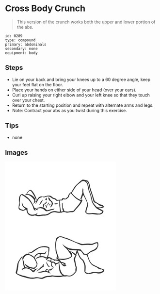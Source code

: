 # Cross Body Crunch
> This version of the crunch works both the upper and lower portion of the abs.

``` 
id: 0289 
type: compound 
primary: abdominals 
secondary: none 
equipment: body 
``` 

## Steps

 - Lie on your back and bring your knees up to a 60 degree angle, keep your feet flat on the floor.
 - Place your hands on either side of your head (over your ears).
 - Curl up raising your right elbow and your left knee so that they touch over your chest.
 - Return to the starting position and repeat with alternate arms and legs.
 - Note: Contract your abs as you twist during this exercise.

## Tips

 - none

## Images

<svg width="275pt" height="212" viewBox="0 0 275 159" xmlns="http://www.w3.org/2000/svg">
  <g fill="#FFF">
    <path d="M0 0h275v159H0V0m178.1 56.16c-6.14 5.13-9.54 12.54-13.78 19.14-5.01 2.12-7.75 7.41-9.29 12.37-2.26.65-3.31 2.82-5.02 4.21-2.66-.04-5.24-.74-7.84-1.22-.64 1.14-1.19 2.33-1.91 3.41-4 .42-8.02.62-12.01 1.06-.74-.9-1.44-1.83-2.11-2.78-2.27-.99-4.65-1.71-6.94-2.66-2.58-1.5-4.39-4.21-7.36-5.02-5.1-.72-10.26.29-14.9 2.43-4.05-.09-8.5-1.78-12.15.69-4.6 3.11-5.72 9.31-10.52 12.25.36-2.66.57-5.36.07-8.02-4.29-6.96-11.97-11.35-20.13-11.71 2.04-3.25 3.96-6.93 7.64-8.59 4.42 3.15 6.71 8.12 9.68 12.48 2.31 3.69 3.16 8.29 6.41 11.37-.06-2.08-.36-4.17-1.24-6.08-2.8-6.48-5.91-13.12-11.2-17.97-1.15-1.19-2.93-1.19-4.47-1.17-3.51 2.75-6.77 6.01-8.44 10.22-1.63.98-3.19 2.05-4.72 3.16-1.94-1.07-3.6-3.09-5.91-3.2-3.59.91-6.03 4.2-6.79 7.69-1.86 5.46-.45 11.21-.92 16.82.01 3.86-1.25 7.71-.79 11.55 1.43 3.41 5.58 3.73 8.63 4.88 3.62 1.37 7.01-1.03 9.68-3.2 2.34 3.44 1.95 8.01 4.64 11.25 4.09 5.1 11.68 5.51 17.51 3.71 4.52 1.34 9.27 2.75 13.98 1.49 6.2-1.57 13.03.3 18.84-2.88 4.15-1.93 7.54-5.59 12.31-5.97 5.85-1.63 11.55 2.39 17.39.43 1.53.34 3.12.53 4.54-.31 2.41-1.31 5.21-.71 7.84-.77 4.06 2.79 8.75.08 13.17.24 2.48-.23 5.21.47 7.46-.91 2.38-.88 3.49-3.25 5.01-5.09 6.24-7.3 13.86-13.97 16.91-23.4-.37-.74-1.11-2.22-1.47-2.96-.52.73-1.04 1.46-1.57 2.19a25.82 25.82 0 0 1-3.57-1.09l-.6-.31c-8.03-3.41-14.14-9.71-19.74-16.19 4.17-4.18 6.31-9.83 10.07-14.34 3.78-6.26 10.61-9.54 15.7-14.55 1.89-.11 3.81-.61 5.71-.26 3.02 1.29 5.54 3.6 7.34 6.33 1.33 6.24 2.09 12.67 4.07 18.75 4.02 8.12 5.23 17.2 7.51 25.88 2.21 6.11 6.9 10.81 10.76 15.9 4.43 3.74 10.27 5.17 15.12 8.25-.79 2.95-3.77 4.63-6.59 5.1-6.71.51-13.36-1.94-20.07-.92-3.18.56-6.42.4-9.63.42-1.07-.79-2.48-1.26-3.21-2.41-.28-6.81 4.05-12.81 4.01-19.57-1.64-11.23-9.82-20.24-11.69-31.4-.45-2.88 1.46-6.62-1.54-8.58-.73 3.74-.88 7.56-.56 11.35-2.1 4.92-3.04 10.26-5.32 15.12 1.08-.04 2.14-.24 3.19-.51 1.05-2.93 2.43-5.72 3.36-8.69.35.07 1.03.22 1.38.3 3.13 5.14 5.44 10.7 8.14 16.06 1.82 3.46 1.68 7.82-.06 11.27-1.92 4.35-2.7 9.09-3.75 13.7.81 2.21 2.84 3.75 4.79 4.93 5.55 2.02 11.38-.95 16.97.62 4.61 1.01 9.35.69 14.03.71 3.39 0 5.74-2.78 8.55-4.25-.37-1.62-.3-3.19 1.36-4.12-3.71-2.99-8.07-4.92-12.26-7.1 4.78-.28 9.77-.78 13.93-3.38-.64-.52-1.28-1.03-1.93-1.53-1.02-1.88-2.57-3.36-4.77-3.64-5.16-1.05-9.43-4.16-13.94-6.66-2.22-1.34-4.09-3.42-4.66-6-2.97-10.07-6.47-19.98-9.72-29.96-.4-5.97-2.29-11.65-5.5-16.7-4.01-1.73-8.36-2.15-12.56-3.18-5.92 2.31-9.75 7.63-14.55 11.52z"/>
    <path d="M200.08 48.18c5.05.86 6.5 6.5 7.7 10.74.79 9.67 5.29 18.43 7.82 27.69 1.45 4.8 1.93 9.94 4.41 14.39 4.65.81 8.46 3.89 12.18 6.59 2.5 2.58 6.22 2.83 9.54 3.53-4.32 3.27-9.89 2.92-14.83 1.55-3.63-4.49-8.35-8.32-10.33-13.92-1.72-5.81-2.51-11.88-4.57-17.59-1.44-4.3-3.49-8.43-4.16-12.95-1.49-7-1.44-15.3-7.76-20.03zM162.4 78.33c7.22 7.58 14.31 16.27 24.74 19.41-2.73 7.72-8.89 13.28-13.95 19.44-1.6 1.72-2.87 3.74-4.63 5.3-3.49.25-7.01.28-10.43 1.1-3.47.89-6.96-.34-10.46-.16-.54-.69-1.07-1.39-1.59-2.09-.23-.84-.7-2.52-.94-3.35l.12-2.28c-.57.24-1.72.73-2.29.97-.78-4.75-.33-9.57-.82-14.35-.36-.07-1.08-.22-1.43-.29.49 7.04-.89 14.65 3.4 20.88-1.51.43-3.02.87-4.53 1.32-.88-2.01-2.41-3.89-2.4-6.17.12-3.85-1.83-7.62-.11-11.39-.39-.06-1.17-.19-1.56-.25-.14-3.5.22-6.97 1.18-10.35 1.43.17 2.85.41 4.29.42 1.27-.72 1.98-2.07 2.92-3.14 3.03.57 6.72 1.25 9.13-1.21 1.82-1.82 4.61-3.07 5.07-5.85.53-3.07 2.23-5.69 4.29-7.96zM49.09 84.4c3.91-3.64 9.63-2.01 13.39 1 3.81 2.79 7.62 6.04 9.46 10.51 1.4 3.19-1.1 6.07-2.03 8.98 1.16-1.04 2.26-2.14 3.34-3.27 1.19-.51 3.57-1.53 4.77-2.04-1.36 1.98-2.5 4.12-2.94 6.51 3.68-4.57 5.4-10.4 9.12-14.94 2.49-2.07 5.86-2.49 8.73-3.82 4.12 3.6 8.46-1.46 13.01-.77 4.26-.53 7.5 2.47 10.67 4.77 2.89 1.49 6.65 1.47 8.83 4.22 2.11 2.98 6.07.98 9.05 1.1-1.66 9.08.94 18.15 1.77 27.17-4.42 1.36-8.73-1.08-13.18-.96-3.87.21-7.98.65-11.23 2.96-4.16 2.77-8.7 5.45-13.89 5.3-6.84-.31-13.58 2.49-20.36.58 1.03-1.57 2.05-3.14 3.04-4.73-4.6 3.91-10.84 5.42-16.76 4.35-2.29-1.4-5.32-2.11-6.52-4.77-2.23-3.2-1.8-7.23-2.19-10.91-3.43-1.17-6.8-2.81-9.45-5.33-2.04-2.61-2.5-6.05-3.74-9.05-1.46 2.17-.32 4.68.38 6.89 1.18 3.81 4.71 6.07 7.69 8.39-1.61 1.21-2.99 3.18-5.12 3.38-4.21-1.22-10.03-2.26-10.29-7.74 3.82-4.03 0-9.31 1.86-13.85.29-5.49-.06-11.73 3.95-16.09 6.22 2.84 11.5 7.35 16.88 11.5 5.3 6.24 10.3 13.15 12.36 21.21.73 3.02 2.28 6.51 5.86 6.76-.63-1.62-1.32-3.21-2.02-4.8 2.17 1.32 4.17 3.58 6.9 3.45l.42-1.56c-2.22-2.33-5.36-3.07-8.21-4.28-4.06-7.8-7.6-16.11-13.73-22.58-2.62-3.28-6.48-5.12-9.82-7.54m57.51 4.75c.79 2.7 1.01 6.21 3.75 7.75 1.9 1.29 4.39 2.49 4.7 5.06 2.04 4.56-3.15 7.65-3.2 11.99 3.47-2.26 5.67-5.86 6.73-9.81-.65-1.85-1.38-3.68-2.16-5.48-2.09-1.55-4.57-2.98-5.43-5.6-.7-2.04-2-4-4.39-3.91m-9.03 8.1c1.02-1.04 2.05-2.08 3.09-3.1 1.05.82 2.12 1.62 3.21 2.39-.48-2.47-1.01-4.94-1.67-7.38-1.74 2.58-2.89 5.5-4.63 8.09m-12.89 10.23c3.72-3.58 8.04-7.79 8.16-13.31-3.18 4.1-6.69 8.24-8.16 13.31m18.58-8.84c-2.92 3.16-6.08 6.1-9.85 8.23.95 2.21.93 4.55.44 6.87-2.24-.47-4.55-1.51-6.85-.73-3.13.9-6.72.84-9.32 3.05 4.48.73 9.03-1.58 13.38.19 4.88.61 7.1 6.1 11.85 6.93 5.28-.09 9.89-3.23 15.12-3.57 2.18.07 3.22-2.01 4.32-3.52-1.43.48-2.73 1.44-4.27 1.57-4.94-.03-9.38 2.52-14.25 3.07-1.78-1.46-3.55-2.97-4.95-4.81-1.46-.71-2.95-1.37-4.46-1.99 2-1.8 2.05-4.44 1.96-6.92 2.77-2.04 7.58-4.29 6.88-8.37m.59 10.85c2.04-1.82 3.23-4.3 4.59-6.62l-1.19-1.39c-1.3 2.59-2.59 5.21-3.4 8.01m16.66-4.48c1.4.6 2.86 1.36 4.45 1.01 1.93-.37 4.87.29 5.21-2.35-3.27-.14-6.69-.26-9.66 1.34m-12.23 4.34c1.2-.82 2.37-1.67 3.54-2.53-.13-1.02-.26-2.04-.4-3.06-1 1.89-2.07 3.74-3.14 5.59m-8.72-1.31c1.54 2.43 2.43 5.11 1.21 7.9 1.01-1.2 2.63-2.18 2.46-3.98-.3-1.63-1.2-3.07-1.89-4.56-.44.16-1.34.48-1.78.64z"/>
  </g>
  <g fill="#333">
    <path d="M178.1 56.16c4.8-3.89 8.63-9.21 14.55-11.52 4.2 1.03 8.55 1.45 12.56 3.18 3.21 5.05 5.1 10.73 5.5 16.7 3.25 9.98 6.75 19.89 9.72 29.96.57 2.58 2.44 4.66 4.66 6 4.51 2.5 8.78 5.61 13.94 6.66 2.2.28 3.75 1.76 4.77 3.64.65.5 1.29 1.01 1.93 1.53-4.16 2.6-9.15 3.1-13.93 3.38 4.19 2.18 8.55 4.11 12.26 7.1-1.66.93-1.73 2.5-1.36 4.12-2.81 1.47-5.16 4.25-8.55 4.25-4.68-.02-9.42.3-14.03-.71-5.59-1.57-11.42 1.4-16.97-.62-1.95-1.18-3.98-2.72-4.79-4.93 1.05-4.61 1.83-9.35 3.75-13.7 1.74-3.45 1.88-7.81.06-11.27-2.7-5.36-5.01-10.92-8.14-16.06-.35-.08-1.03-.23-1.38-.3-.93 2.97-2.31 5.76-3.36 8.69-1.05.27-2.11.47-3.19.51 2.28-4.86 3.22-10.2 5.32-15.12-.32-3.79-.17-7.61.56-11.35 3 1.96 1.09 5.7 1.54 8.58 1.87 11.16 10.05 20.17 11.69 31.4.04 6.76-4.29 12.76-4.01 19.57.73 1.15 2.14 1.62 3.21 2.41 3.21-.02 6.45.14 9.63-.42 6.71-1.02 13.36 1.43 20.07.92 2.82-.47 5.8-2.15 6.59-5.1-4.85-3.08-10.69-4.51-15.12-8.25-3.86-5.09-8.55-9.79-10.76-15.9-2.28-8.68-3.49-17.76-7.51-25.88-1.98-6.08-2.74-12.51-4.07-18.75-1.8-2.73-4.32-5.04-7.34-6.33-1.9-.35-3.82.15-5.71.26-5.09 5.01-11.92 8.29-15.7 14.55-3.76 4.51-5.9 10.16-10.07 14.34 5.6 6.48 11.71 12.78 19.74 16.19l.6.31c1.16.45 2.35.81 3.57 1.09.53-.73 1.05-1.46 1.57-2.19.36.74 1.1 2.22 1.47 2.96-3.05 9.43-10.67 16.1-16.91 23.4-1.52 1.84-2.63 4.21-5.01 5.09-2.25 1.38-4.98.68-7.46.91-4.42-.16-9.11 2.55-13.17-.24-2.63.06-5.43-.54-7.84.77-1.42.84-3.01.65-4.54.31-5.84 1.96-11.54-2.06-17.39-.43-4.77.38-8.16 4.04-12.31 5.97-5.81 3.18-12.64 1.31-18.84 2.88-4.71 1.26-9.46-.15-13.98-1.49-5.83 1.8-13.42 1.39-17.51-3.71-2.69-3.24-2.3-7.81-4.64-11.25-2.67 2.17-6.06 4.57-9.68 3.2-3.05-1.15-7.2-1.47-8.63-4.88-.46-3.84.8-7.69.79-11.55.47-5.61-.94-11.36.92-16.82.76-3.49 3.2-6.78 6.79-7.69 2.31.11 3.97 2.13 5.91 3.2 1.53-1.11 3.09-2.18 4.72-3.16 1.67-4.21 4.93-7.47 8.44-10.22 1.54-.02 3.32-.02 4.47 1.17 5.29 4.85 8.4 11.49 11.2 17.97.88 1.91 1.18 4 1.24 6.08-3.25-3.08-4.1-7.68-6.41-11.37-2.97-4.36-5.26-9.33-9.68-12.48-3.68 1.66-5.6 5.34-7.64 8.59 8.16.36 15.84 4.75 20.13 11.71.5 2.66.29 5.36-.07 8.02 4.8-2.94 5.92-9.14 10.52-12.25 3.65-2.47 8.1-.78 12.15-.69 4.64-2.14 9.8-3.15 14.9-2.43 2.97.81 4.78 3.52 7.36 5.02 2.29.95 4.67 1.67 6.94 2.66.67.95 1.37 1.88 2.11 2.78 3.99-.44 8.01-.64 12.01-1.06.72-1.08 1.27-2.27 1.91-3.41 2.6.48 5.18 1.18 7.84 1.22 1.71-1.39 2.76-3.56 5.02-4.21 1.54-4.96 4.28-10.25 9.29-12.37 4.24-6.6 7.64-14.01 13.78-19.14m21.98-7.98c6.32 4.73 6.27 13.03 7.76 20.03.67 4.52 2.72 8.65 4.16 12.95 2.06 5.71 2.85 11.78 4.57 17.59 1.98 5.6 6.7 9.43 10.33 13.92 4.94 1.37 10.51 1.72 14.83-1.55-3.32-.7-7.04-.95-9.54-3.53-3.72-2.7-7.53-5.78-12.18-6.59-2.48-4.45-2.96-9.59-4.41-14.39-2.53-9.26-7.03-18.02-7.82-27.69-1.2-4.24-2.65-9.88-7.7-10.74M162.4 78.33c-2.06 2.27-3.76 4.89-4.29 7.96-.46 2.78-3.25 4.03-5.07 5.85-2.41 2.46-6.1 1.78-9.13 1.21-.94 1.07-1.65 2.42-2.92 3.14-1.44-.01-2.86-.25-4.29-.42-.96 3.38-1.32 6.85-1.18 10.35.39.06 1.17.19 1.56.25-1.72 3.77.23 7.54.11 11.39-.01 2.28 1.52 4.16 2.4 6.17 1.51-.45 3.02-.89 4.53-1.32-4.29-6.23-2.91-13.84-3.4-20.88.35.07 1.07.22 1.43.29.49 4.78.04 9.6.82 14.35.57-.24 1.72-.73 2.29-.97l-.12 2.28c.24.83.71 2.51.94 3.35.52.7 1.05 1.4 1.59 2.09 3.5-.18 6.99 1.05 10.46.16 3.42-.82 6.94-.85 10.43-1.1 1.76-1.56 3.03-3.58 4.63-5.3 5.06-6.16 11.22-11.72 13.95-19.44-10.43-3.14-17.52-11.83-24.74-19.41M49.09 84.4c3.34 2.42 7.2 4.26 9.82 7.54 6.13 6.47 9.67 14.78 13.73 22.58 2.85 1.21 5.99 1.95 8.21 4.28l-.42 1.56c-2.73.13-4.73-2.13-6.9-3.45.7 1.59 1.39 3.18 2.02 4.8-3.58-.25-5.13-3.74-5.86-6.76-2.06-8.06-7.06-14.97-12.36-21.21-5.38-4.15-10.66-8.66-16.88-11.5-4.01 4.36-3.66 10.6-3.95 16.09-1.86 4.54 1.96 9.82-1.86 13.85.26 5.48 6.08 6.52 10.29 7.74 2.13-.2 3.51-2.17 5.12-3.38-2.98-2.32-6.51-4.58-7.69-8.39-.7-2.21-1.84-4.72-.38-6.89 1.24 3 1.7 6.44 3.74 9.05 2.65 2.52 6.02 4.16 9.45 5.33.39 3.68-.04 7.71 2.19 10.91 1.2 2.66 4.23 3.37 6.52 4.77 5.92 1.07 12.16-.44 16.76-4.35-.99 1.59-2.01 3.16-3.04 4.73 6.78 1.91 13.52-.89 20.36-.58 5.19.15 9.73-2.53 13.89-5.3 3.25-2.31 7.36-2.75 11.23-2.96 4.45-.12 8.76 2.32 13.18.96-.83-9.02-3.43-18.09-1.77-27.17-2.98-.12-6.94 1.88-9.05-1.1-2.18-2.75-5.94-2.73-8.83-4.22-3.17-2.3-6.41-5.3-10.67-4.77-4.55-.69-8.89 4.37-13.01.77-2.87 1.33-6.24 1.75-8.73 3.82-3.72 4.54-5.44 10.37-9.12 14.94.44-2.39 1.58-4.53 2.94-6.51-1.2.51-3.58 1.53-4.77 2.04a60.573 60.573 0 0 1-3.34 3.27c.93-2.91 3.43-5.79 2.03-8.98-1.84-4.47-5.65-7.72-9.46-10.51-3.76-3.01-9.48-4.64-13.39-1z"/>
    <path d="M106.6 89.15c2.39-.09 3.69 1.87 4.39 3.91.86 2.62 3.34 4.05 5.43 5.6.78 1.8 1.51 3.63 2.16 5.48-1.06 3.95-3.26 7.55-6.73 9.81.05-4.34 5.24-7.43 3.2-11.99-.31-2.57-2.8-3.77-4.7-5.06-2.74-1.54-2.96-5.05-3.75-7.75zM97.57 97.25c1.74-2.59 2.89-5.51 4.63-8.09.66 2.44 1.19 4.91 1.67 7.38a83.44 83.44 0 0 1-3.21-2.39c-1.04 1.02-2.07 2.06-3.09 3.1zM84.68 107.48c1.47-5.07 4.98-9.21 8.16-13.31-.12 5.52-4.44 9.73-8.16 13.31z"/>
    <path d="M103.26 98.64c.7 4.08-4.11 6.33-6.88 8.37.09 2.48.04 5.12-1.96 6.92 1.51.62 3 1.28 4.46 1.99 1.4 1.84 3.17 3.35 4.95 4.81 4.87-.55 9.31-3.1 14.25-3.07 1.54-.13 2.84-1.09 4.27-1.57-1.1 1.51-2.14 3.59-4.32 3.52-5.23.34-9.84 3.48-15.12 3.57-4.75-.83-6.97-6.32-11.85-6.93-4.35-1.77-8.9.54-13.38-.19 2.6-2.21 6.19-2.15 9.32-3.05 2.3-.78 4.61.26 6.85.73.49-2.32.51-4.66-.44-6.87 3.77-2.13 6.93-5.07 9.85-8.23z"/>
    <path d="M103.85 109.49c.81-2.8 2.1-5.42 3.4-8.01l1.19 1.39c-1.36 2.32-2.55 4.8-4.59 6.62zM120.51 105.01c2.97-1.6 6.39-1.48 9.66-1.34-.34 2.64-3.28 1.98-5.21 2.35-1.59.35-3.05-.41-4.45-1.01zM108.28 109.35c1.07-1.85 2.14-3.7 3.14-5.59.14 1.02.27 2.04.4 3.06-1.17.86-2.34 1.71-3.54 2.53zM99.56 108.04c.44-.16 1.34-.48 1.78-.64.69 1.49 1.59 2.93 1.89 4.56.17 1.8-1.45 2.78-2.46 3.98 1.22-2.79.33-5.47-1.21-7.9z"/>
  </g>
</svg>

<svg width="275pt" height="212" viewBox="0 0 275 159" xmlns="http://www.w3.org/2000/svg">
  <g fill="#FFF">
    <path d="M0 0h275v159H0V0m128.39 29.37c-3.31 2.22-2.76 6.46-3.58 9.86-1.57 6.9-.02 13.95.01 20.92-.03 5.25 3.12 9.77 3.88 14.83-.76 1.88-1.45 3.79-1.91 5.77.69-.03 2.08-.11 2.77-.15-.64.17-1.92.51-2.56.67 1.84.73 3.64 1.63 4.96 3.13-.47-.16-1.42-.5-1.9-.66-4.6.57-8.86-.77-13.14-2.21-3.05-2.67-6.72-4.66-10.91-4.31 1.16-2.65 1.55-5.53 2.04-8.36.8-4.98 2.1-9.96 1.53-15.04-6.56-4.68-15.35-3.47-22.76-1.83-7.61 2.62-14.1 7.59-20.67 12.1-3.14 2.22-7.17 2.09-10.79 2.8.53.65 1.05 1.3 1.58 1.95 3.44-1.06 7.06-1.45 10.45-2.61 5.59-3.63 10.83-7.82 16.67-11.05 7.4-2.99 15.65-2.9 23.15-.33.15 3.35-.18 6.69-.03 10.04.19 4.56-2.35 8.53-3.45 12.82-.77.18-1.54.38-2.3.6-3.58-2.71-8.01-3.27-12.36-2.96l-1.96-2.48c.48-1.04 1-2.05 1.58-3.03 3.32.3 6.65.55 9.99.44 1.83-2.19 3-4.82 3.62-7.6-1.81 1.65-3.1 3.94-5.28 5.12-5.3.19-10.69-1.05-15.91.45-3.01.75-5.04 3.27-7.21 5.29-.5 1.41-1.08 2.79-1.67 4.17-4.74-4.04-10.29-7.77-16.75-7.91-.46-.41-.93-.82-1.39-1.23-1.78 1.25-3.66 2.35-5.59 3.35-2.64 2.11-5.05 4.64-5.96 7.99.93 6.06 2.06 12.09 2.91 18.16.13 1.83 1.19 3.37 1.94 4.99-2.97 1.24-5.52 3.32-6.64 6.41 3.73-1.37 6.98-4.47 11.2-4.13 6.18.31 12.33 3.49 15.81 8.66.87.31 1.74.63 2.61.94l2-.64c1.26-4.29 5.45-5.96 8.26-9.01-4.19.98-8.43 2.6-11.24 6.03-4.84-5.29-11.77-7.89-18.78-8.59-2.4-3.03-3.58-6.63-3.13-10.52-1.08-2.77-1.62-5.73-2.99-8.39 1.76-5.01 4.93-10.17 10.37-11.64 5.02-.86 9.15 2.5 13.14 4.96 3.74 2.41 5.23 6.75 7.5 10.36 1.23 1.98 2.18 4.16 2.51 6.49.8 3.48-1.74 6.78-4.48 8.63-2.79 2.23-6.48.43-9.59.04-5.88-1.04-9.96-5.75-15.12-8.33 1.42 4.77 5.51 7.73 9.81 9.75 4.87.58 9.55 3.54 14.55 2.02 1.42-2.07 3.34-3.67 5.21-5.3.59-2.29 1.18-4.58 1.92-6.82-2.21-5.36-4.57-10.65-7.18-15.82 3.51-3.69 6.77-8.81 12.6-8.31-.04 1.9-.06 3.8.03 5.7-3.95 1-7.53 3.07-10.46 5.87 4.09.06 7.36-2.93 11.36-3.39 3.63-.51 7.75-.96 10.91 1.3 1.81 1.34 4.07 1.44 6.22 1.54-1.6.71-2.79 1.91-2.51 3.88 2.51-1.18 4.65-2.92 6.69-4.75 2.2-.06 3.81 1.58 5.55 2.64-.4 1.05-1.21 3.14-1.62 4.19-2.92-1.72-6.84-2.04-9.07.92 4.17-1.33 8.65.01 11.4 3.4-.08 2.46-.71 4.9-.49 7.37 1.08 2.28 3.25 3.75 5.27 5.13 1.06-.75 2.13-1.51 3.19-2.27l-3.06.48c-1.15-1.23-2.3-2.46-3.44-3.69-.19-2.15-.3-4.3-.39-6.45 1.75.06 3.66-1.02 5.35-.29 1.25 1.38 2.32 2.92 3.56 4.32.29 1.97 1.01 3.87 2.92 4.81-.65-1.54-1.37-3.05-2.06-4.57 2.5-1.11 4.97-2.26 7.48-3.33.94 5.44.75 10.99 1.57 16.44.69 5.45 3.77 10.39 8.25 13.54-1.18.32-2.35.69-3.54.96-7.61.4-15.31.35-22.86-.92-3.25.96-6.58 1.59-9.99 1.46-5.35-.21-10.06 2.61-14.85 4.49-5.69.17-11.28-2.2-16.99-.95-7.44 1.63-15.13.02-22.18-2.5-3.75-1.3-7.8-1.43-11.5-2.9-3.79-1.61-8.07-2.18-11.21-5.07.43-2.17.95-4.33 1.65-6.43 1.06-2.73.46-5.74 1.31-8.52 1.24-4.22.28-8.87 2.32-12.88 2.59-5.04 6.38-9.37 8.8-14.5-4.42 2.85-6.63 7.83-9.62 11.96-5.33 7.8-3.7 17.77-6.86 26.32-.69 1.98-.91 4.84 1.38 5.84 5.93 4.01 12.71 6.68 19.66 8.3 6.77 2.3 13.85 3.87 21.04 3.82 3.69-.27 7.25-1.53 10.97-1.54 4.34.5 8.66 2.15 13.07 1.43 4.38-1.28 8.21-4.61 13.01-4.31 3.7.19 7.38-.24 10.93-1.32 8.81.84 18.19 2.84 26.73-.32 4.85 1.26 9.7-1.3 14.45.37 8.02.52 13.67-6.24 18.19-11.93 1.33-3.63.94-7.6 1.05-11.39-2.01-3.74-2.55-8.06-2.98-12.22-.34-2.91-1.79-5.8-.88-8.74.77-2.63 1.51-5.35 3.13-7.61l-.44-2.07c.8-1.83 1.56-3.67 2.53-5.41 1.86 5.26 4.06 10.43 7.29 15.01 1.88 2.33 5 3.53 6.29 6.36 1.11 2.29 2.1 4.65 3.02 7.03 2.25 5.63.67 11.74 1.1 17.61-.1 3.18 2.8 5.74 5.64 6.63 5.78 1.45 11.66-.27 17.23-1.8 5.29-1.49 10.4 2.22 15.66.92 3.18-.34 5.71-2.43 8.55-3.68.94-1.69 1.75-3.44 2.44-5.24-3.56-2.1-7.85-2.37-11.35-4.58-6-3.44-12.6-5.72-18.52-9.26-7.23-5.87-9.04-15.54-11.95-23.9 3.58-2.25 6.33-5.9 10.53-7.09 4.87-2.12 10.57-3.81 13.48-8.65.76-2.87 3.05-5.34 2.71-8.45-.27-2.1.13-4.79-1.83-6.21-6.47-.88-11.74 5.16-18.26 3.71-5.55-.8-11.13-.01-16.65.62-4.58.75-8.67-1.94-13.01-2.9-8.1-2.2-15.29-6.61-23.06-9.63-4.65-2.93-10.4-2.79-15.16-5.4-4.83-1.8-10.61-1.57-14.46 2.21m-22.78 70.09c1.11 2.26 3.68 2.41 5.86 2.14-4.95-2.31-6.34-7.77-9.07-12.05-1.17 3.72 2.02 6.64 3.21 9.91m-13.42.3c-3.88 2.13-6.53 5.75-9.89 8.53a37.926 37.926 0 0 0-4.64 4.84c6.8-3.3 11.92-9.18 18.59-12.71-1.58-2.03-.46-4.35-.06-6.56-1.86 1.56-3.44 3.49-4 5.9m16.27 8.12c-.95 1.66-1.6 3.46-2.11 5.3-1.78-.6-3.57-1.14-5.37-1.67 1.73-1.23 3.43-2.49 5.1-3.79-.53-.35-1.6-1.05-2.14-1.41-2.18 1.08-3.46 3.39-4.97 5.23-3.11-.39-6.08.71-9.04 1.49-3.06.72-6.15 1.32-9.18 2.14 5.14 1.6 10.61.43 15.52-1.39 6-1.1 10.99 2.87 16.48 4.35-1.22-1.43-2.61-2.69-4-3.95.42-1.48.72-2.98 1.09-4.47l3.19.92c2.02-1.85 4.74-3.48 4.88-6.55-3.03 1.68-5.58 4.79-9.45 3.8z"/>
    <path d="M134.23 28.37c2.85-.27 5.89-.18 8.51 1.11 3.9 2.01 8.4 2.28 12.32 4.27 11.22 3.98 21.92 9.3 32.9 13.91 6.36.72 12.69-.93 19.07-.41 3.51.06 7.26.84 10.57-.75 3.22-1.44 6.55-2.61 9.91-3.7 2.03 3.23 1.54 7.21-.63 10.24-1.95 1.7-3.23 4.2-5.69 5.28-3.74 1.94-7.86 3.12-11.29 5.63-3.07 1.89-5.31 5.45-9.2 5.72-1.96-.07-4.31-.06-5.7-1.68-2.59-3.01-5.4-5.87-7.58-9.21-10.7-2.85-22.3.06-32.59-4.59-4.85-2.17-9.24-5.33-13.1-8.96 2.61 4.3 5.76 8.31 9.94 11.17 4.78 5.6 9.09 11.6 12.51 18.15-4.73 5.53-12.52 6.18-19.27 7.17-4.16.07-8.34.02-12.48-.45-1.31-.74-2.07-2.14-3.08-3.21.85.28 2.55.85 3.41 1.13-1.22-4.84-3.33-9.37-4.78-14.13-1.89-9.49-2.86-19.49-.34-28.97.71-3.52 3.9-5.72 6.59-7.72z"/>
    <path d="M154.9 57.31c6.78 4.24 15.09 2.58 22.64 3.63-1.39 3.06-2.18 6.34-3.04 9.57-3.9-3.53-8.5-6.68-13.86-7.32-2.15-1.72-4.18-3.6-5.74-5.88zM179.4 61.3c3.39-.44 6.74.65 9.51 2.58 2.09 2.27 3.47 5.09 5.36 7.53 2.1.12 4.2.2 6.3.25 3 2.47 3.73 6.44 5.17 9.84 2.37 6.53 5.69 13.39 11.94 16.99 4.01 2.29 8.72 3.38 12.25 6.5 1.95 1.72 4.33 3.13 7.05 2.76 2.29-.37 4.17.97 5.85 2.32-1.99 3.47-6.22 3.79-9.69 4.79-5.02.44-10.07-.66-15.12-.25-4.56-.24-8.43 3.48-13.03 2.54-2.42-.2-4.28-1.88-6.25-3.1.23-5.38 1.06-10.79.36-16.17-1.19-4.79-3.15-9.41-5.72-13.63-8.17-4.89-10.88-14.58-13.98-22.95z"/>
    <path d="M162.32 64.32c4.63 1.9 7.17 6.53 11.64 8.69-1.4 4.07-5.13 7.96-3.78 12.52 2.12 5.94 3.01 12.21 4.66 18.29-1.09 2.94-1.06 6.06-.53 9.11-4.31 4.72-8.98 11.17-16.16 10.59-3.65-1.04-7.39-1.48-11.18-.91-1.76-1.49-3.98-2.37-5.57-4.04-2.59-4.39-4.91-9.02-5.62-14.13-.35-4.77-1.73-9.39-2.06-14.16 2.71.69 5.44 1.98 5.99 5.01 1.94 1.89 3.68 4.2 6.32 5.15 1.35-.17 2.67-.55 3.99-.86.69-.77 1.39-1.54 2.1-2.3l-2.55.56c.01-1.11.05-3.33.06-4.44-3.11-2.41-7.02-3.41-10.83-4.03-1.39-2.29-3.14-4.31-4.94-6.28 4.34.83 8.79 2.48 13.18.91 1.62-.34 3.26-.56 4.87-.96 4.76-1.42 9.83-2.93 13.26-6.77.25-2.3.7-4.61.42-6.93-.89-1.8-2.21-3.34-3.27-5.02z"/>
    <path d="M114.28 83.09c3.14-.27 5.92.77 7.27 3.73l2.43-1.05c2.85.53 5.88.43 8.47 1.94.73-.16 2.17-.48 2.89-.64-1.1 1.34-2.29 2.6-3.47 3.88-2.19.55-4.36 1.18-6.56 1.7-2.38-3.77-6.8-4.49-10.91-3.97-.07-1.86-.06-3.73-.12-5.59zM140.38 91.97c2.66 1.03 6.2 1.33 6.92 4.66-2.13-.47-4.17-1.22-6.18-2.06-.25-.87-.5-1.74-.74-2.6z"/>
  </g>
  <g fill="#333">
    <path d="M128.39 29.37c3.85-3.78 9.63-4.01 14.46-2.21 4.76 2.61 10.51 2.47 15.16 5.4 7.77 3.02 14.96 7.43 23.06 9.63 4.34.96 8.43 3.65 13.01 2.9 5.52-.63 11.1-1.42 16.65-.62 6.52 1.45 11.79-4.59 18.26-3.71 1.96 1.42 1.56 4.11 1.83 6.21.34 3.11-1.95 5.58-2.71 8.45-2.91 4.84-8.61 6.53-13.48 8.65-4.2 1.19-6.95 4.84-10.53 7.09 2.91 8.36 4.72 18.03 11.95 23.9 5.92 3.54 12.52 5.82 18.52 9.26 3.5 2.21 7.79 2.48 11.35 4.58-.69 1.8-1.5 3.55-2.44 5.24-2.84 1.25-5.37 3.34-8.55 3.68-5.26 1.3-10.37-2.41-15.66-.92-5.57 1.53-11.45 3.25-17.23 1.8-2.84-.89-5.74-3.45-5.64-6.63-.43-5.87 1.15-11.98-1.1-17.61-.92-2.38-1.91-4.74-3.02-7.03-1.29-2.83-4.41-4.03-6.29-6.36-3.23-4.58-5.43-9.75-7.29-15.01-.97 1.74-1.73 3.58-2.53 5.41l.44 2.07c-1.62 2.26-2.36 4.98-3.13 7.61-.91 2.94.54 5.83.88 8.74.43 4.16.97 8.48 2.98 12.22-.11 3.79.28 7.76-1.05 11.39-4.52 5.69-10.17 12.45-18.19 11.93-4.75-1.67-9.6.89-14.45-.37-8.54 3.16-17.92 1.16-26.73.32a31.833 31.833 0 0 1-10.93 1.32c-4.8-.3-8.63 3.03-13.01 4.31-4.41.72-8.73-.93-13.07-1.43-3.72.01-7.28 1.27-10.97 1.54-7.19.05-14.27-1.52-21.04-3.82-6.95-1.62-13.73-4.29-19.66-8.3-2.29-1-2.07-3.86-1.38-5.84 3.16-8.55 1.53-18.52 6.86-26.32 2.99-4.13 5.2-9.11 9.62-11.96-2.42 5.13-6.21 9.46-8.8 14.5-2.04 4.01-1.08 8.66-2.32 12.88-.85 2.78-.25 5.79-1.31 8.52-.7 2.1-1.22 4.26-1.65 6.43 3.14 2.89 7.42 3.46 11.21 5.07 3.7 1.47 7.75 1.6 11.5 2.9 7.05 2.52 14.74 4.13 22.18 2.5 5.71-1.25 11.3 1.12 16.99.95 4.79-1.88 9.5-4.7 14.85-4.49 3.41.13 6.74-.5 9.99-1.46 7.55 1.27 15.25 1.32 22.86.92 1.19-.27 2.36-.64 3.54-.96-4.48-3.15-7.56-8.09-8.25-13.54-.82-5.45-.63-11-1.57-16.44-2.51 1.07-4.98 2.22-7.48 3.33.69 1.52 1.41 3.03 2.06 4.57-1.91-.94-2.63-2.84-2.92-4.81-1.24-1.4-2.31-2.94-3.56-4.32-1.69-.73-3.6.35-5.35.29.09 2.15.2 4.3.39 6.45 1.14 1.23 2.29 2.46 3.44 3.69l3.06-.48c-1.06.76-2.13 1.52-3.19 2.27-2.02-1.38-4.19-2.85-5.27-5.13-.22-2.47.41-4.91.49-7.37a10.495 10.495 0 0 0-11.4-3.4c2.23-2.96 6.15-2.64 9.07-.92.41-1.05 1.22-3.14 1.62-4.19-1.74-1.06-3.35-2.7-5.55-2.64-2.04 1.83-4.18 3.57-6.69 4.75-.28-1.97.91-3.17 2.51-3.88-2.15-.1-4.41-.2-6.22-1.54-3.16-2.26-7.28-1.81-10.91-1.3-4 .46-7.27 3.45-11.36 3.39 2.93-2.8 6.51-4.87 10.46-5.87-.09-1.9-.07-3.8-.03-5.7-5.83-.5-9.09 4.62-12.6 8.31 2.61 5.17 4.97 10.46 7.18 15.82-.74 2.24-1.33 4.53-1.92 6.82-1.87 1.63-3.79 3.23-5.21 5.3-5 1.52-9.68-1.44-14.55-2.02-4.3-2.02-8.39-4.98-9.81-9.75 5.16 2.58 9.24 7.29 15.12 8.33 3.11.39 6.8 2.19 9.59-.04 2.74-1.85 5.28-5.15 4.48-8.63-.33-2.33-1.28-4.51-2.51-6.49-2.27-3.61-3.76-7.95-7.5-10.36-3.99-2.46-8.12-5.82-13.14-4.96-5.44 1.47-8.61 6.63-10.37 11.64 1.37 2.66 1.91 5.62 2.99 8.39-.45 3.89.73 7.49 3.13 10.52 7.01.7 13.94 3.3 18.78 8.59 2.81-3.43 7.05-5.05 11.24-6.03-2.81 3.05-7 4.72-8.26 9.01l-2 .64c-.87-.31-1.74-.63-2.61-.94-3.48-5.17-9.63-8.35-15.81-8.66-4.22-.34-7.47 2.76-11.2 4.13 1.12-3.09 3.67-5.17 6.64-6.41-.75-1.62-1.81-3.16-1.94-4.99-.85-6.07-1.98-12.1-2.91-18.16.91-3.35 3.32-5.88 5.96-7.99 1.93-1 3.81-2.1 5.59-3.35.46.41.93.82 1.39 1.23 6.46.14 12.01 3.87 16.75 7.91.59-1.38 1.17-2.76 1.67-4.17 2.17-2.02 4.2-4.54 7.21-5.29 5.22-1.5 10.61-.26 15.91-.45 2.18-1.18 3.47-3.47 5.28-5.12-.62 2.78-1.79 5.41-3.62 7.6-3.34.11-6.67-.14-9.99-.44-.58.98-1.1 1.99-1.58 3.03l1.96 2.48c4.35-.31 8.78.25 12.36 2.96.76-.22 1.53-.42 2.3-.6 1.1-4.29 3.64-8.26 3.45-12.82-.15-3.35.18-6.69.03-10.04-7.5-2.57-15.75-2.66-23.15.33-5.84 3.23-11.08 7.42-16.67 11.05-3.39 1.16-7.01 1.55-10.45 2.61-.53-.65-1.05-1.3-1.58-1.95 3.62-.71 7.65-.58 10.79-2.8 6.57-4.51 13.06-9.48 20.67-12.1 7.41-1.64 16.2-2.85 22.76 1.83.57 5.08-.73 10.06-1.53 15.04-.49 2.83-.88 5.71-2.04 8.36 4.19-.35 7.86 1.64 10.91 4.31 4.28 1.44 8.54 2.78 13.14 2.21.48.16 1.43.5 1.9.66-1.32-1.5-3.12-2.4-4.96-3.13.64-.16 1.92-.5 2.56-.67-.69.04-2.08.12-2.77.15.46-1.98 1.15-3.89 1.91-5.77-.76-5.06-3.91-9.58-3.88-14.83-.03-6.97-1.58-14.02-.01-20.92.82-3.4.27-7.64 3.58-9.86m5.84-1c-2.69 2-5.88 4.2-6.59 7.72-2.52 9.48-1.55 19.48.34 28.97 1.45 4.76 3.56 9.29 4.78 14.13-.86-.28-2.56-.85-3.41-1.13 1.01 1.07 1.77 2.47 3.08 3.21 4.14.47 8.32.52 12.48.45 6.75-.99 14.54-1.64 19.27-7.17C160.76 68 156.45 62 151.67 56.4c-4.18-2.86-7.33-6.87-9.94-11.17 3.86 3.63 8.25 6.79 13.1 8.96 10.29 4.65 21.89 1.74 32.59 4.59 2.18 3.34 4.99 6.2 7.58 9.21 1.39 1.62 3.74 1.61 5.7 1.68 3.89-.27 6.13-3.83 9.2-5.72 3.43-2.51 7.55-3.69 11.29-5.63 2.46-1.08 3.74-3.58 5.69-5.28 2.17-3.03 2.66-7.01.63-10.24-3.36 1.09-6.69 2.26-9.91 3.7-3.31 1.59-7.06.81-10.57.75-6.38-.52-12.71 1.13-19.07.41-10.98-4.61-21.68-9.93-32.9-13.91-3.92-1.99-8.42-2.26-12.32-4.27-2.62-1.29-5.66-1.38-8.51-1.11m20.67 28.94c1.56 2.28 3.59 4.16 5.74 5.88 5.36.64 9.96 3.79 13.86 7.32.86-3.23 1.65-6.51 3.04-9.57-7.55-1.05-15.86.61-22.64-3.63m24.5 3.99c3.1 8.37 5.81 18.06 13.98 22.95 2.57 4.22 4.53 8.84 5.72 13.63.7 5.38-.13 10.79-.36 16.17 1.97 1.22 3.83 2.9 6.25 3.1 4.6.94 8.47-2.78 13.03-2.54 5.05-.41 10.1.69 15.12.25 3.47-1 7.7-1.32 9.69-4.79-1.68-1.35-3.56-2.69-5.85-2.32-2.72.37-5.1-1.04-7.05-2.76-3.53-3.12-8.24-4.21-12.25-6.5-6.25-3.6-9.57-10.46-11.94-16.99-1.44-3.4-2.17-7.37-5.17-9.84-2.1-.05-4.2-.13-6.3-.25-1.89-2.44-3.27-5.26-5.36-7.53-2.77-1.93-6.12-3.02-9.51-2.58m-17.08 3.02c1.06 1.68 2.38 3.22 3.27 5.02.28 2.32-.17 4.63-.42 6.93-3.43 3.84-8.5 5.35-13.26 6.77-1.61.4-3.25.62-4.87.96-4.39 1.57-8.84-.08-13.18-.91 1.8 1.97 3.55 3.99 4.94 6.28 3.81.62 7.72 1.62 10.83 4.03-.01 1.11-.05 3.33-.06 4.44l2.55-.56c-.71.76-1.41 1.53-2.1 2.3-1.32.31-2.64.69-3.99.86-2.64-.95-4.38-3.26-6.32-5.15-.55-3.03-3.28-4.32-5.99-5.01.33 4.77 1.71 9.39 2.06 14.16.71 5.11 3.03 9.74 5.62 14.13 1.59 1.67 3.81 2.55 5.57 4.04 3.79-.57 7.53-.13 11.18.91 7.18.58 11.85-5.87 16.16-10.59-.53-3.05-.56-6.17.53-9.11-1.65-6.08-2.54-12.35-4.66-18.29-1.35-4.56 2.38-8.45 3.78-12.52-4.47-2.16-7.01-6.79-11.64-8.69m-48.04 18.77c.06 1.86.05 3.73.12 5.59 4.11-.52 8.53.2 10.91 3.97 2.2-.52 4.37-1.15 6.56-1.7 1.18-1.28 2.37-2.54 3.47-3.88-.72.16-2.16.48-2.89.64-2.59-1.51-5.62-1.41-8.47-1.94l-2.43 1.05c-1.35-2.96-4.13-4-7.27-3.73m26.1 8.88c.24.86.49 1.73.74 2.6 2.01.84 4.05 1.59 6.18 2.06-.72-3.33-4.26-3.63-6.92-4.66z"/>
    <path d="M105.61 99.46c-1.19-3.27-4.38-6.19-3.21-9.91 2.73 4.28 4.12 9.74 9.07 12.05-2.18.27-4.75.12-5.86-2.14zM92.19 99.76c.56-2.41 2.14-4.34 4-5.9-.4 2.21-1.52 4.53.06 6.56-6.67 3.53-11.79 9.41-18.59 12.71 1.4-1.75 2.96-3.37 4.64-4.84 3.36-2.78 6.01-6.4 9.89-8.53zM108.46 107.88c3.87.99 6.42-2.12 9.45-3.8-.14 3.07-2.86 4.7-4.88 6.55l-3.19-.92c-.37 1.49-.67 2.99-1.09 4.47 1.39 1.26 2.78 2.52 4 3.95-5.49-1.48-10.48-5.45-16.48-4.35-4.91 1.82-10.38 2.99-15.52 1.39 3.03-.82 6.12-1.42 9.18-2.14 2.96-.78 5.93-1.88 9.04-1.49 1.51-1.84 2.79-4.15 4.97-5.23.54.36 1.61 1.06 2.14 1.41-1.67 1.3-3.37 2.56-5.1 3.79 1.8.53 3.59 1.07 5.37 1.67.51-1.84 1.16-3.64 2.11-5.3z"/>
  </g>
</svg>
